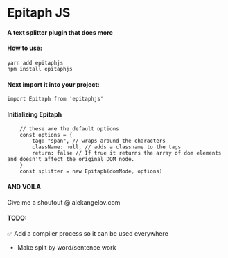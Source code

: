 # Epitaph JS

#### A text splitter plugin that does more

#### How to use:

```
yarn add epitaphjs
npm install epitaphjs
```

#### Next import it into your project:

```
import Epitaph from 'epitaphjs'
```

#### Initializing Epitaph

```
	// these are the default options
	const options = {
		tag: "span", // wraps around the characters
		className: null, // adds a classname to the tags
		return: false // If true it returns the array of dom elements and doesn't affect the original DOM node.
	}
	const splitter = new Epitaph(domNode, options)
```

#### AND VOILA

Give me a shoutout @ alekangelov.com

#### TODO:

✅ Add a compiler process so it can be used everywhere

- Make split by word/sentence work
